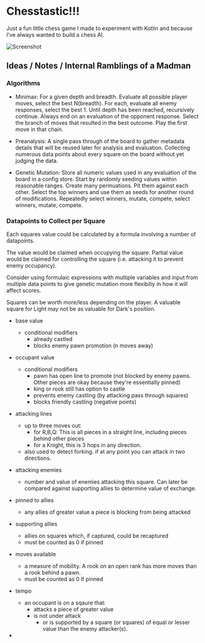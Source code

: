 # Chesstastic!!!

Just a fun little chess game I made to experiment with Kotlin and because I've always wanted to build a chess AI. 

![Screenshot](https://i.gyazo.com/337df6aa1b8bb5d907d772852f6d7780.png)


## Ideas / Notes / Internal Ramblings of a Madman

### Algorithms

- Minimax: For a given depth and breadth. Evaluate all possible player moves, select the best N(breadth). For each, evaluate all enemy responses, select the best 1. Until depth has been reached, recursively continue. Always end on an evaluation of the opponent response. Select the branch of moves that resulted in the best outcome. Play the first move in that chain. 

- Preanalysis: A single pass through of the board to gather metadata details that will be reused later for analysis and evaluation. Collecting numerous data points about every square on the board without yet judging the data. 

- Genetic Mutation: Store all numeric values used in any evaluation of the board in a config store. Start by randomly seeding values within reasonable ranges. Create many permuations. Pit them against each other. Select the top winners and use them as seeds for another round of modifications. Repeatedly select winners, mutate, compete, select winners, mutate, compete. 

### Datapoints to Collect per Square

Each squares value could be calculated by a formula involving a number of datapoints.

The value would be claimed when occupying the square.
Partial value would be claimed for controlling the square (i.e. attacking it to prevent enemy occupancy).

Consider using formulaic expressions with multiple variables and input from multiple data points to give genetic mutation more flexibiliy in how it will affect scores. 

Squares can be worth more/less depending on the player. A valuable square for Light may not be as valuable for Dark's position.  

- base value
    - conditional modifiers 
        - already castled
        - blocks enemy pawn promotion (n moves away)
- occupant value 
    - conditional modifiers
        - pawn has open line to promote (not blocked by enemy pawns. Other pieces are okay because they're essentially pinned)
        - king or rook still has option to castle
        - prevents enemy castling (by attacking pass through squares)
        - blocks friendly castling (negative points)
- attacking lines
    - up to three moves out:
        - for R,B,Q: This is all pieces in a straight line, including pieces behind other pieces
        - for a Knight, this is 3 hops in any direction. 
    - also used to detect forking. if at any point you can attack in two directions. 
- attacking enemies
    - number and value of enemies attacking this square. Can later be compared against supporting allies to determine value of exchange. 
- pinned to allies
    - any allies of greater value a piece is blocking from being attacked
- supporting allies
    - allies on squares which, if captured, could be recaptured
    - must be counted as 0 if pinned
- moves available
    - a measure of mobility. A rook on an open rank has more moves than a rook behind a pawn.
    - must be counted as 0 if pinned
- tempo
    - an occupant is on a sqaure that:
        - attacks a piece of greater value
        - is not under attack
            - or is supported by a square (or squares) of equal or lesser value than the enemy attacker(s). 

- 
